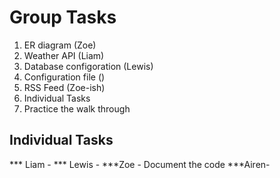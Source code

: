 
# Group Tasks

1. ER diagram (Zoe)
2. Weather API (Liam)
3. Database configoration (Lewis)
4. Configuration file ()
5. RSS Feed (Zoe-ish)
6. Individual Tasks
7. Practice the walk through

## Individual Tasks
*** Liam - 
*** Lewis - 
***Zoe - Document the code
***Airen- 


